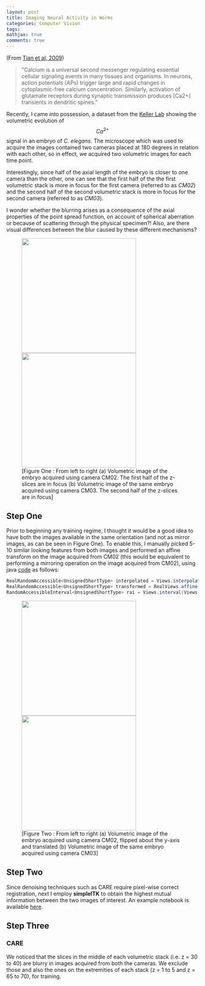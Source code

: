 ```yaml
---
layout: post
title: Imaging Neural Activity in Worms
categories: Computer Vision
tags:
mathjax: true
comments: true
---
```

 
(From [Tian et al, 2009](https://www.ncbi.nlm.nih.gov/pmc/articles/pmc2858873/))
> "Calcium  is  a  universal  second  messenger  regulating  essential cellular   signaling   events   in   many   tissues   and   organisms. In neurons, action potentials (APs) trigger large and rapid changes in cytoplasmic-free calcium concentration. Similarly, activation of  glutamate  receptors  during  synaptic  transmission  produces [Ca2+]  transients  in  dendritic  spines."


Recently, I came into possession, a dataset from the [Keller Lab](https://www.janelia.org/lab/keller-lab) showing the volumetric evolution of $$Ca^{2+}$$ signal in an embryo of *C. elegans*. The microscope which was used to acquire the images contained two cameras placed at 180 degrees in relation with each other, so in effect, we acquired two volumetric images for each time point. 

Interestingly, since half of the axial length of the embryo is closer to one camera than the other, one can see that the first half of the the first volumetric stack is more in focus for the first camera (referred to as *CM02*) and the second half of the second volumetric stack is more in focus for the second camera (referred to as *CM03*).

I wonder whether the blurring arises as a consequence of the axial properties of the point spread function, on account of spherical aberration or because of scattering through the physical specimen?! Also, are there visual differences between the blur caused by these different mechanisms?

<p float="center"><figure>
<img src="/images/2019-07-15/CM02_390.gif" width= "300" />
<img src="/images/2019-07-15/CM03_390.gif" width ="300"/>
<figcaption>
[Figure One : From left to right (a) Volumetric image of the embryo acquired using camera CM02. The first half of the z-slices are in focus (b) Volumetric image of the same embryo acquired using camera CM03. The second half of the z-slices are in focus]</figcaption></figure>
</p>

## Step One

Prior to beginning any training regime, I thought it would be a good idea to have both the images available in the same orientation (and not as mirror images, as can be seen in Figure One). To enable this, I manually picked 5-10 similar looking features from both images and performed an affine transform on the image acquired from CM02 (this would be equivalent to performing a mirroring operation on the image acquired from CM02), using java [code](https://github.com/malaalam/MonitorCalciumSignals/blob/f31fc0bac05e99ebaeb0ff76c0d185f589392fef/src/main/java/bdv/ui/panel/uicomponents/ProcessTimeFrame/RegisterImagesPanel.java#L246) as follows:

```java
RealRandomAccessible<UnsignedShortType> interpolated = Views.interpolate(Views.extendZero(image), new NLinearInterpolatorFactory<>());
RealRandomAccessible<UnsignedShortType> transformed = RealViews.affine(interpolated, affineTransform3D);
RandomAccessibleInterval<UnsignedShortType> rai = Views.interval(Views.raster(transformed), image);
```

<p float="center"><figure>
<img src="/images/2019-07-15/CM02_390_flipped.gif" width= "300" />
<img src="/images/2019-07-15/CM03_390.gif" width ="300"/>
<figcaption>
[Figure Two : From left to right (a) Volumetric image of the embryo acquired using camera CM02, flipped about the y-axis and translated (b) Volumetric image of the same embryo acquired using camera CM03]</figcaption></figure>
</p>


## Step Two

Since denoising techniques such as CARE require pixel-wise correct registration, next I employ **simpleITK** to obtain the highest mutual information between the two images of interest. An example notebook is available [here](https://github.com/malaalam/MonitorCalciumSignals/blob/master/01_Notebooks/03Aug2019/60_Registration_Introduction.ipynb). 


## Step Three 

### CARE

We noticed that the slices in the middle of each volumetric stack (i.e. z = 30 to 40) are blurry in images acquired from both the cameras. We exclude those and also the ones on the extremities of each stack (z = 1 to 5 and z = 65 to 70), for training. 












  
